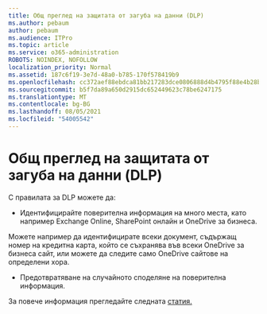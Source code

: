 ```yaml
---
title: Общ преглед на защитата от загуба на данни (DLP)
ms.author: pebaum
author: pebaum
ms.audience: ITPro
ms.topic: article
ms.service: o365-administration
ROBOTS: NOINDEX, NOFOLLOW
localization_priority: Normal
ms.assetid: 187c6f19-3e7d-48a0-b785-170f578419b9
ms.openlocfilehash: cc372aef88ebdca81bb217283dce0806888d4b4795f88e4b28bd36cc2c6f1c5f
ms.sourcegitcommit: b5f7da89a650d2915dc652449623c78be6247175
ms.translationtype: MT
ms.contentlocale: bg-BG
ms.lasthandoff: 08/05/2021
ms.locfileid: "54005542"
---
```

# <a name="data-loss-prevention-dlp-overview"></a>Общ преглед на защитата от загуба на данни (DLP)

С правилата за DLP можете да:

- Идентифицирайте поверителна информация на много места, като например Exchange Online, SharePoint онлайн и OneDrive за бизнеса.


Можете например да идентифицирате всеки документ, съдържащ номер на кредитна карта, който се съхранява във всеки OneDrive за бизнеса сайт, или можете да следите само OneDrive сайтове на определени хора.

- Предотвратяване на случайното споделяне на поверителна информация.


За повече информация прегледайте следната [статия.](https://docs.microsoft.com/microsoft-365/compliance/data-loss-prevention-policies)

